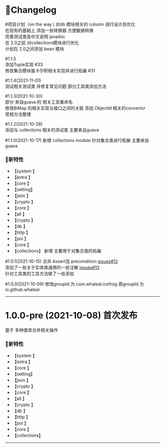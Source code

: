 # 🚀Changelog
#项目计划（on the way )
对db 模块相关的 column  进行设计及优化   
在现有的基础上 添加一些转换器 方便数据转换  
完善测试类及中文说明 javadoc   
在 2.0之前 对collections模块进行优化  
计划在 2.0之间添加 bean 模块 


#1.1.5  
添加Tuple实现 #33  
修改集合模块笛卡尔积相关实现并进行拓展 #31  

#1.1.4(2021-11-01)  
测试相关测试类 并修复常见问题 
部分工具类添加方法 


#1.1.3(2021-10-30)  
部分 来自guava 的 相关工具重命名  
修改BiMap 的相关实现与接口之间的关联
添加 ObjectId 相关的convertor  
常规方法整理  

#1.1.2(2021-10-28)  
添加与 collections 相关的测试类 主要来自guava 


#1.1.0(2021-10-17)
新增 collections  module  针对集合类进行拓展 主要来自guava   
### 🐣新特性
* 【system 】     
* 【extra  】     
* 【core   】       
* 【setting】     
* 【json   】     
* 【crypto 】     
* 【core   】     
* 【all    】    
* 【crypto 】     
* 【db     】     
* 【http   】
* 【poi    】     
* 【core   】
* 【collections】 新增 主要用于对集合类的拓展 

#1.0.1(2021-10-15)
合并 Assert及 precondition   [issues#12](https://github.com/whaleal/icefrog/issues/12)    
添加了一些关于实体类通用的一些注解  [issues#13](https://github.com/whaleal/icefrog/issues/13)   
针对工具类的工具方法做了一些添加  


#1.0.0(2021-10-09)
修改groupId 为 com.whaleal.icefrog 原groupId  为 io.github.whaleal

-------------------------------------------------------------------------------------------------------------

# 1.0.0-pre (2021-10-08)  首次发布
基于 多种类库合并相关操作 

### 🐣新特性
* 【system 】     
* 【extra  】     
* 【core   】       
* 【setting】     
* 【json   】     
* 【crypto 】     
* 【core   】     
* 【all    】    
* 【crypto 】     
* 【db     】     
* 【http   】
* 【poi    】     
* 【core   】
* 【collections】    


-------------------------------------------------------------------------------------------------------------
